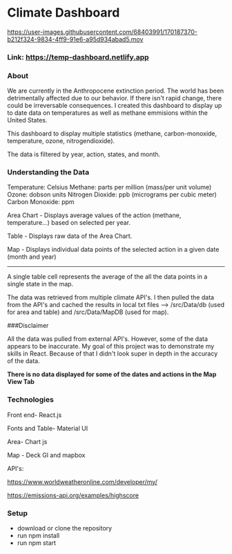 # Climate Dashboard

https://user-images.githubusercontent.com/68403991/170187370-b212f324-9834-4ff9-91e6-a95d934abad5.mov

### Link: https://temp-dashboard.netlify.app

### About

We are currently in the Anthropocene extinction period. The world has been detrimentally affected due to our behavior. If there isn't rapid change, there could be irreversable consequences. I created this dashboard to display up to date data on temperatures as well as methane emmisions within the United States.

This dashboard to display multiple statistics (methane, carbon-monoxide, temperature, ozone, nitrogendioxide).

The data is filtered by year, action, states, and month.

### Understanding the Data

Temperature: Celsius
Methane: parts per million (mass/per unit volume)
Ozone: dobson units
Nitrogen Dioxide: ppb (micrograms per cubic meter)
Carbon Monoxide: ppm

Area Chart - Displays average values of the action (methane, temperature...) based on selected per year.

Table - Displays raw data of the Area Chart.

Map - Displays individual data points of the selected action in a given date (month and year)

---

A single table cell represents the average of the all the data points in a single state in the map.

The data was retrieved from multiple climate API's. I then pulled the data from the API's
and cached the results in local txt files --> /src/Data/db (used for area and table)
and /src/Data/MapDB (used for map).

###Disclaimer

All the data was pulled from external API's. However, some of the data appears to be inaccurate. My goal of this project was to demonstrate my skills in React. Because of that I didn't look super in depth in the accuracy of the data.

**There is no data displayed for some of the dates and actions in the Map View Tab**

### Technologies

Front end- React.js

Fonts and Table- Material UI

Area- Chart js

Map - Deck Gl and mapbox

API's:

https://www.worldweatheronline.com/developer/my/

https://emissions-api.org/examples/highscore

### Setup

- download or clone the repository
- run npm install
- run npm start
